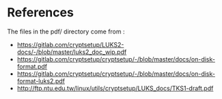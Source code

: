 # References

The files in the pdf/ directory come from :
* https://gitlab.com/cryptsetup/LUKS2-docs/-/blob/master/luks2_doc_wip.pdf
* https://gitlab.com/cryptsetup/cryptsetup/-/blob/master/docs/on-disk-format.pdf
* https://gitlab.com/cryptsetup/cryptsetup/-/blob/master/docs/on-disk-format-luks2.pdf
* http://ftp.ntu.edu.tw/linux/utils/cryptsetup/LUKS_docs/TKS1-draft.pdf

